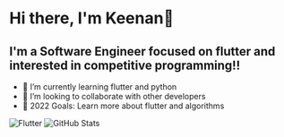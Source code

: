 # Hi there, I'm Keenan👋 

## I'm a Software Engineer focused on flutter and interested in competitive programming!!

- 🌱 I’m currently learning flutter and python
- 👯 I’m looking to collaborate with other developers
- 🥅 2022 Goals: Learn more about flutter and algorithms

![Flutter](https://img.shields.io/badge/Java-ED8B00?style=for-the-badge&logo=java&logoColor=white)
![GitHub Stats](https://github-readme-stats.vercel.app/api?username=Keenan-Adityo&theme=radical)
